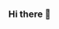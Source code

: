 ### Hi there 👋

<!--
**rbaklanov/rbaklanov** is a ✨ _special_ ✨ repository because its `README.md` (this file) appears on your GitHub profile.

Here are some ideas to get you started:

- 🔭 I’m currently working on ...
- 🌱 I’m currently learning ...
- 👯 I’m looking to collaborate on ...
- 🤔 I’m looking for help with ...
- 💬 Ask me about ...
- 📫 How to reach me: ...
- 😄 Pronouns: ...
- ⚡ Fun fact: ...
<a href="https://github.com/rbakalnov"><img alt="Git Stats" src="https://github-readme-stats.vercel.app/api?username=rbaklanov&show_icons=true" align="right" height="150" /></a>
